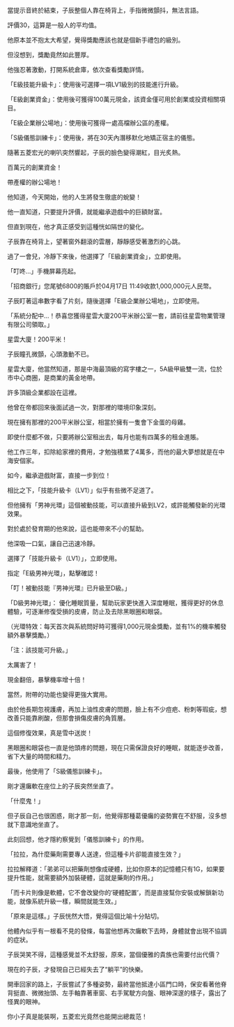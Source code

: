 當提示音終於結束，子辰整個人靠在椅背上，手指微微顫抖，無法言語。

評價30，這算是一般人的平均值。

他原本並不抱太大希望，覺得獎勵應該也就是個新手禮包的級別。

但沒想到，獎勵竟然如此豐厚。

他強忍著激動，打開系統倉庫，依次查看獎勵詳情。

「E級技能升級卡」：使用後可選擇一項LV1級別的技能進行升級。

「E級創業資金」：使用後可獲得100萬元現金，該資金僅可用於創業或投資相關項目。

「E級企業辦公場地」：使用後可獲得一處高檔辦公區的產權。

「S級儀態訓練卡」：使用後，將在30天內潛移默化地矯正宿主的儀態。

隨著五菱宏光的喇叭突然響起，子辰的臉色變得潮紅，目光炙熱。

百萬元的創業資金！

帶產權的辦公場地！

他知道，今天開始，他的人生將發生徹底的蛻變！

他一直知道，只要提升評價，就能繼承遊戲中的巨額財富。

但直到現在，他才真正感受到這種恍如隔世的變化。

子辰靠在椅背上，望著窗外翻滾的雲層，靜靜感受著激烈的心跳。

過了一會兒，冷靜下來後，他選擇了「E級創業資金」，立即使用。

「叮咚...」手機屏幕亮起。

「招商銀行」您尾號6800的賬戶於04月17日 11:49收款1,000,000元人民幣。

子辰盯著這串數字看了片刻，隨後選擇「E級企業辦公場地」，立即使用。

「系統分配中…！恭喜您獲得星雲大廈200平米辦公室一套，請前往星雲物業管理有限公司領取。」

星雲大廈！200平米！

子辰瞳孔微顫，心頭激動不已。

星雲大廈，他當然知道，那是中海最頂級的寫字樓之一，5A級甲級雙一流，位於市中心商圈，是商業的黃金地帶。

許多頂級企業都設在這裡。

他曾在帝都回來後面試過一次，對那裡的環境印象深刻。

現在擁有那裡的200平米辦公室，相當於擁有一隻會下金蛋的母雞。

即使什麼都不做，只要將辦公室租出去，每月也能有四萬多的租金進賬。

他工作三年，扣除給家裡的費用，才勉強積累了4萬多，而他的最大夢想就是在中海安個家。

如今，繼承遊戲財富，直接一步到位！

相比之下，「技能升級卡（LV1）」似乎有些微不足道了。

但他擁有「男神光環」這個被動技能，可以直接升級到LV2，或許能觸發新的光環效果。

對於處於發育期的他來說，這也能帶來不小的幫助。

他深吸一口氣，讓自己迅速冷靜。

選擇了「技能升級卡（LV1）」，立即使用。

指定「E級男神光環」，點擊確認！

「叮！被動技能『男神光環』已升級至D級。」

「D級男神光環」：
優化睡眠質量，幫助玩家更快進入深度睡眠，獲得更好的休息體驗，可逐漸修復受損的皮膚，防止及去除黑眼圈和眼袋。

（光環特效：每天首次與系統問好時可獲得1,000元現金獎勵，並有1%的機率觸發額外暴擊獎勵。）

「注：該技能可升級。」

太厲害了！

現金翻倍，暴擊機率增十倍！

當然，附帶的功能也變得更強大實用。

由於他長期忽視護膚，再加上油性皮膚的問題，臉上有不少痘疤、粉刺等瑕疵，想改善只能靠刷酸，但那會損傷皮膚的角質層。

這個修復效果，真是雪中送炭！

黑眼圈和眼袋也一直是他頭疼的問題，現在只需保證良好的睡眠，就能逐步改善，省下大量的時間和精力。

最後，他使用了「S級儀態訓練卡」。

剛才還癱軟在座位上的子辰突然坐直了。

「什麼鬼！」

但子辰自己也很困惑，剛才那一刻，他覺得那種葛優癱的姿勢實在不舒服，沒多想就下意識地坐直了。

此刻回想，他才隱約察覺到「儀態訓練卡」的作用。

「拉拉，為什麼藥劑需要專人送達，但這種卡片卻能直接生效？」  

拉拉解釋道：「弟弟可以把藥劑想像成硬體，比如你原本的記憶體只有1G，如果要提升性能，就需要額外加裝硬體，這就是藥劑的作用。」  

「而卡片則像是軟體，它不會改變你的‘硬體配置’，而是直接幫你安裝或解鎖新功能，就像系統升級一樣，瞬間就能生效。」  

「原來是這樣。」子辰恍然大悟，覺得這個比喻十分貼切。

他體內似乎有一根看不見的發條，每當他想再次癱軟下去時，身體就會出現不協調的症狀。

子辰哭笑不得，這種感覺並不太舒服，原來，當個優雅的貴族也需要付出代價？

現在的子辰，才發現自己已經失去了“躺平”的快樂。

開車回家的路上，子辰嘗試了多種姿勢，最終當他抵達小區門口時，保安看著他脊背挺直、微微抬頭、左手軸靠著車窗、右手駕駛方向盤、眼神深邃的樣子，露出了怪異的眼神。

你小子真是能裝啊，五菱宏光竟然也能開出總裁范！
